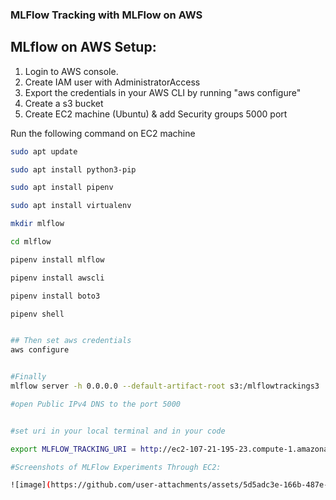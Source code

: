 ### MLFlow Tracking with MLFlow on AWS



## MLflow on AWS Setup:

1. Login to AWS console.
2. Create IAM user with AdministratorAccess
3. Export the credentials in your AWS CLI by running "aws configure"
4. Create a s3 bucket
5. Create EC2 machine (Ubuntu) & add Security groups 5000 port

Run the following command on EC2 machine
```bash
sudo apt update

sudo apt install python3-pip

sudo apt install pipenv

sudo apt install virtualenv

mkdir mlflow

cd mlflow

pipenv install mlflow

pipenv install awscli

pipenv install boto3

pipenv shell


## Then set aws credentials
aws configure


#Finally 
mlflow server -h 0.0.0.0 --default-artifact-root s3:/mlflowtrackings3

#open Public IPv4 DNS to the port 5000


#set uri in your local terminal and in your code 

export MLFLOW_TRACKING_URI = http://ec2-107-21-195-23.compute-1.amazonaws.com:5000/

#Screenshots of MLFlow Experiments Through EC2:

![image](https://github.com/user-attachments/assets/5d5adc3e-166b-487e-8e1a-e5b48281b477)
